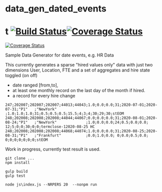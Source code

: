 # data_gen_dated_events
# t [![Build Status](https://travis-ci.org/jfseb/data_gen_dated_events.svg?branch=main)](https://travis-ci.org/jfseb/data_gen_dated_events)[![Coverage Status](https://coveralls.io/repos/github/jfseb/data_gen_dated_events/badge.svg?branch=main)](https://coveralls.io/github/jfseb/data_gen_dated_events?branch=main)

[![Coverage Status](https://coveralls.io/repos/github/jfseb/data_gen_dated_events/badge.svg?branch=main)](https://coveralls.io/github/jfseb/data_gen_dated_events?branch=main)


Sample Data Generator for date events, e.g. HR Data

This currently generates a sparse "hired values only" data with just two dimensions User, Location, FTE and a set of aggregates and hire state toggled (on off)

- date ranged [from,to],
- at least one monthly record on the last day of the month if hired.
- a record for every hire change


```
247;202007;202007;202007;44013;44043;1.0;0.0;0.0;31;2020-07-01;2020-07-31;"P1"   ;"NewYork"             ;1.0;1.0;1.0;31;0.5;0.5;0.5;15.5;4;3;4;30;29;30;stEOM
248;202008;202008;202008;44044;44067;0.0;0.0;0.0;31;2020-08-01;2020-08-24;"P1"   ;"NewYork"             ;1.0;0.0;0.0;24;0.5;0.0;0.0;  12;5;0;0;30;0;0;termclose-12020-08-25 HC
248;202008;202008;202008;44068;44074;1.0;0.0;0.0;31;2020-08-25;2020-08-31;"P1"   ;"Frankfurt"           ;0.0;1.0;0.0; 0;0.0;0.5;0.0;   0;0;0;0;0;0;0;stEOM
```

Work in progress, currently test result is used.


```
git clone ...
npm install

gulp build
gulp test
```


```
node js\index.js --NRPERS 20  --nonpm run
```



